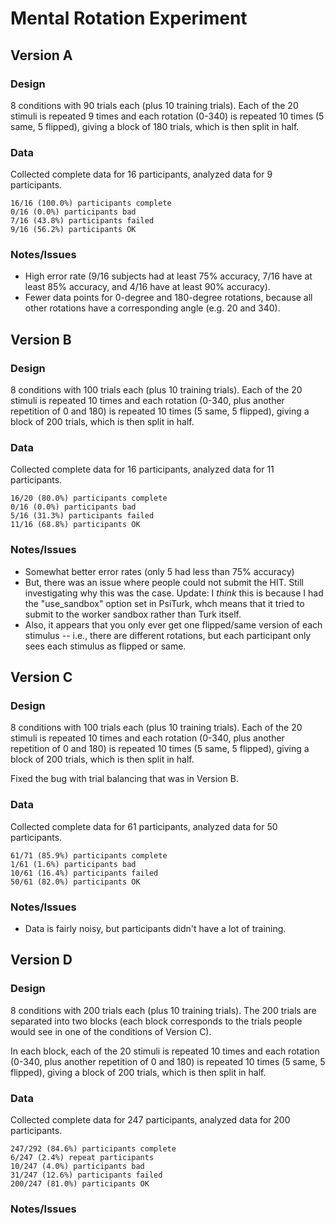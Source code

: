 # Mental Rotation Experiment

## Version A

### Design

8 conditions with 90 trials each (plus 10 training trials). Each of
the 20 stimuli is repeated 9 times and each rotation (0-340) is
repeated 10 times (5 same, 5 flipped), giving a block of 180 trials,
which is then split in half.

### Data

Collected complete data for 16 participants, analyzed data for 9
participants.

```
16/16 (100.0%) participants complete
0/16 (0.0%) participants bad
7/16 (43.8%) participants failed
9/16 (56.2%) participants OK
```

### Notes/Issues

* High error rate (9/16 subjects had at least 75% accuracy, 7/16 have
  at least 85% accuracy, and 4/16 have at least 90% accuracy).
* Fewer data points for 0-degree and 180-degree rotations, because all
  other rotations have a corresponding angle (e.g. 20 and 340).


## Version B

### Design

8 conditions with 100 trials each (plus 10 training trials). Each of
the 20 stimuli is repeated 10 times and each rotation (0-340, plus
another repetition of 0 and 180) is repeated 10 times (5 same, 5
flipped), giving a block of 200 trials, which is then split in half.

### Data

Collected complete data for 16 participants, analyzed data for 11
participants.

```
16/20 (80.0%) participants complete
0/16 (0.0%) participants bad
5/16 (31.3%) participants failed
11/16 (68.8%) participants OK
```

### Notes/Issues

* Somewhat better error rates (only 5 had less than 75% accuracy)
* But, there was an issue where people could not submit the HIT. Still
  investigating why this was the case. Update: I *think* this is
  because I had the "use_sandbox" option set in PsiTurk, whch means
  that it tried to submit to the worker sandbox rather than Turk
  itself.
* Also, it appears that you only ever get one flipped/same version of
  each stimulus -- i.e., there are different rotations, but each
  participant only sees each stimulus as flipped or same.


## Version C

### Design

8 conditions with 100 trials each (plus 10 training trials). Each of
the 20 stimuli is repeated 10 times and each rotation (0-340, plus
another repetition of 0 and 180) is repeated 10 times (5 same, 5
flipped), giving a block of 200 trials, which is then split in half.

Fixed the bug with trial balancing that was in Version B.

### Data

Collected complete data for 61 participants, analyzed data for 50
participants.

```
61/71 (85.9%) participants complete
1/61 (1.6%) participants bad
10/61 (16.4%) participants failed
50/61 (82.0%) participants OK
```

### Notes/Issues

* Data is fairly noisy, but participants didn't have a lot of
  training.


## Version D

### Design

8 conditions with 200 trials each (plus 10 training trials). The 200
trials are separated into two blocks (each block corresponds to the
trials people would see in one of the conditions of Version C).

In each block, each of the 20 stimuli is repeated 10 times and each
rotation (0-340, plus another repetition of 0 and 180) is repeated 10
times (5 same, 5 flipped), giving a block of 200 trials, which is then
split in half.

### Data

Collected complete data for 247 participants, analyzed data for 200
participants.

```
247/292 (84.6%) participants complete
6/247 (2.4%) repeat participants
10/247 (4.0%) participants bad
31/247 (12.6%) participants failed
200/247 (81.0%) participants OK
```

### Notes/Issues

